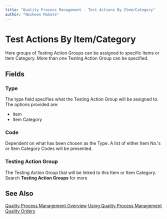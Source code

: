 ```yaml
---
title: "Quality Process Management - Test Actions By Item/Category"
author: "Nosheen Mahate"
---
```


# Test Actions By Item/Category
Here groups of Testing Action Groups can be assigned to specific Items or Item Category. More than one Testing Action Group can be specified.

## Fields
### Type
The type field specifies what the Testing Action Group will be assigned to. The options provided are:
* Item
* Item Category
### Code
Dependent on what has been chosen as the Type. A list of either Item No.'s or Item Category Codes will be presented. 
### Testing Action Group
The Testing Action Group that will be linked to this Item or Item Category. Search **Testing Action Groups** for more

## See Also
[Quality Process Management Overview](.\qpm-overview.md)
[Using Quality Process Management](.\qpm-using.md)
[Quality Orders](.\qpm-quality-order.md)